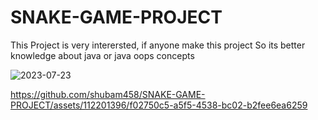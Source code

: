# SNAKE-GAME-PROJECT
This Project is very interersted, if anyone make this project So its better knowledge about java or java oops concepts

![2023-07-23](https://github.com/shubam458/SNAKE-GAME-PROJECT/assets/112201396/2eed40d4-2925-4628-aede-b75e4ca80809)


https://github.com/shubam458/SNAKE-GAME-PROJECT/assets/112201396/f02750c5-a5f5-4538-bc02-b2fee6ea6259

